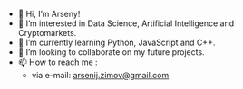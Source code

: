 - 👋 Hi, I’m Arseny!
- 👀 I’m interested in Data Science, Artificial Intelligence and Cryptomarkets.
- 🌱 I’m currently learning Python, JavaScript and C++.
- 💞️ I’m looking to collaborate on my future projects.
- 📫 How to reach me : 
  - via e-mail: arsenij.zimov@gmail.com


<!---
arsenijZ/arsenijZ is a ✨ special ✨ repository because its `README.md` (this file) appears on your GitHub profile.
You can click the Preview link to take a look at your changes.
--->
